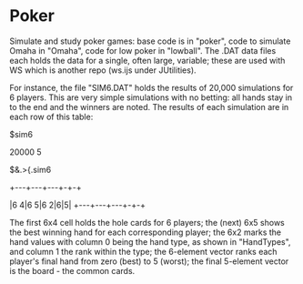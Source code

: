 # Poker
Simulate and study poker games: base code is in "poker", code to simulate Omaha in "Omaha", code for low poker in "lowball".
The .DAT data files each holds the data for a single, often large, variable; these are used with WS which is another repo (ws.ijs under JUtilities).

For instance, the file "SIM6.DAT" holds the results of 20,000 simulations for 6 players.  This are very simple simulations with no betting: 
all hands stay in to the end and the winners are noted.  The results of each simulation are in each row of this table:

   $sim6
   
20000 5

   $&.>{.sim6
   
+---+---+---+-+-+

|6 4|6 5|6 2|6|5|
+---+---+---+-+-+
   
The first 6x4 cell holds the hole cards for 6 players; the (next) 6x5 shows the best winning hand for each corresponding player; the 6x2 marks the 
hand values with column 0 being the hand type, as shown in "HandTypes", and column 1 the rank within the type; the 6-element vector ranks each
player's final hand from zero (best) to 5 (worst); the final 5-element vector is the board - the common cards.
